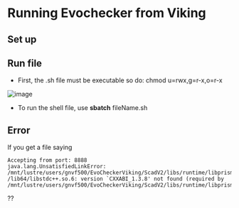 # Running Evochecker from Viking

## Set up

## Run file

- First, the .sh file must be executable so do: chmod u=rwx,g=r-x,o=r-x 

![image](https://user-images.githubusercontent.com/63869574/143779349-bcbdcc6f-2159-467e-bbf7-799542f215e2.png)

- To run the shell file, use **sbatch** fileName.sh

## Error
If you get a file saying 
```
Accepting from port: 8888
java.lang.UnsatisfiedLinkError: /mnt/lustre/users/gnvf500/EvoCheckerViking/ScadV2/libs/runtime/libprism.so: /lib64/libstdc++.so.6: version `CXXABI_1.3.8' not found (required by /mnt/lustre/users/gnvf500/EvoCheckerViking/ScadV2/libs/runtime/libprism.so)
```

??
